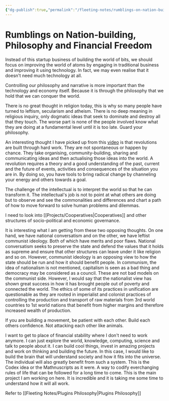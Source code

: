 ```yaml
---
{"dg-publish":true,"permalink":"/fleeting-notes/rumblings-on-nation-building-philosophy-and-financial-freedom/","noteIcon":"2"}
---
```


# Rumblings on Nation-building, Philosophy and Financial Freedom

Instead of this startup business of building the world of bits, we should focus on improving the world of atoms by engaging in traditional business and improving it using technology. In fact, we may even realise that it doesn't need much technology at all.

Controlling our philosophy and narrative is more important than the technology and economy itself. Because it is through the philosophy that we hold that we can conquer the world.

There is no great thought in religion today, this is why so many people have turned to leftism, secularism and atheism. There is no deep meaning in religious inquiry, only dogmatic ideas that seek to dominate and destroy all that they touch. The worse part is none of the people involved know what they are doing at a fundamental level until it is too late. Guard your philosophy.

An interesting thought I have picked up from this [video](https://youtu.be/M-frUMXKcEw?list=TLPQMDgxMDIwMjLnU8kRUdnHhw) is that revolutions are built through hard work. They are not spontaneous or happen by chance. They take organising, community-building, sharing and communicating ideas and then actualising those ideas into the world. A revolution requires a theory and a good understanding of the past, current and the future of events, activities and consequences of the situation you are in. By doing so, you have tools to bring radical change by channeling your energy and others towards a goal.

The challenge of the intellectual is to interpret the world so that he can transform it. The intellectual's job is not to point at what others are doing but to observe and see the commonalities and differences and chart a path of how to move forward to solve human problems and dilemmas.

I need to look into [[Projects/Cooperatives\|Cooperatives]] and other structures of socio-political and economic governance.

It is interesting what I am getting from these two opposing thoughts. On one hand, we have national conversatism and on the other, we have leftist communist ideology. Both of which have merits and poor flaws. National conversatism seeks to preserve the state and defend the values that it holds as supreme and ensure that other structures can leave under it like religion and so on. However, communist ideology is an opposing view to how the state should be run and how it should benefit people. In communism, the idea of nationalism is not mentioned, capitalism is seen as a bad thing and democracy may be considered as a council. These are not bad models on the communist side. However, I would say that the nationalist view has shown great success in how it has brought people out of poverty and connected the world. The ethics of some of its practices in unification are questionable as they are rooted in imperialist and colonist practices of controlling the production and transport of raw materials from 3rd world countries to 1st world nations that benefit from higher margins and therefore increased wealth of production. 

If you are building a movement, be patient with each other. Build each others confidence. Not attacking each other like animals.

I want to get to place of financial stability where I don't need to work anymore. I can just explore the world, knowledge, computing, science and talk to people about it. I can build cool things, invest in amazing projects and work on thinking and building the future. In this case, I would like to build the brain that will understand society and how it fits into the universe. The individual will also greatly benefit from such a system. This is the Codex idea or the Mathnuscripts as it were. A way to codify everchanging rules of life that can be followed for a long time to come. This is the main project I am working on here. It is incredible and it is taking me some time to understand how it will all work.

Refer to [[Fleeting Notes/Plugins Philosophy\|Plugins Philosophy]]
